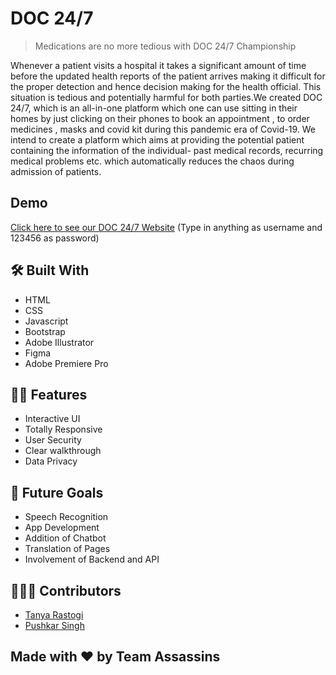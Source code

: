 # DOC 24/7
> Medications are no more tedious with DOC 24/7 Championship


Whenever a patient visits a hospital it takes a significant amount of time before the updated health reports of the patient arrives making it difficult for the proper detection and hence decision making for the health official. This situation is tedious and potentially harmful for both parties.We created DOC 24/7, which is an all-in-one platform which one can use sitting in their homes by just clicking on their phones to book an appointment , to order medicines , masks and covid kit during this pandemic era of Covid-19. We intend to create a platform which aims at providing the potential patient containing the information of the individual- past medical records, recurring medical problems etc. which automatically reduces the chaos during admission of patients.
<br>

## Demo
[Click here to see our DOC 24/7 Website](https://optimistic-kalam-4978ab.netlify.app)
(Type in anything as username and 123456 as password)

## 🛠️ Built With
- HTML
- CSS
- Javascript
- Bootstrap
- Adobe Illustrator
- Figma
- Adobe Premiere Pro



## 💪🏻 Features
- Interactive UI
- Totally Responsive
- User Security
- Clear walkthrough
- Data Privacy 

## 🚀 Future Goals
- Speech Recognition
- App Development
- Addition of Chatbot
- Translation of Pages 
- Involvement of Backend and API

## 🙋🏻‍♂️ Contributors
* [Tanya Rastogi](https://github.com/iamtanya-22)
* [Pushkar Singh](https://github.com/Pushkar03)

## Made with ❤️ by Team Assassins
